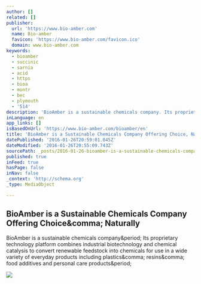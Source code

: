 ```yaml
---
author: []
related: []
publisher:
  url: 'https://www.bio-amber.com'
  name: Bio-amber
  favicon: 'https://www.bio-amber.com/favicon.ico'
  domain: www.bio-amber.com
keywords:
  - bioamber
  - succinic
  - sarnia
  - acid
  - https
  - bioa
  - montr
  - bec
  - plymouth
  - '514'
description: 'BioAmber is a sustainable chemicals company. Its proprietary technology platform combines industrial biotechnology and chemical catalysis to convert renewable feedstock into chemicals for use in a wide variety of everyday products including plastics, resins, food additives and personal care products.'
inLanguage: en
app_links: []
isBasedOnUrl: 'https://www.bio-amber.com/bioamber/en'
title: 'BioAmber is a Sustainable Chemicals Company Offering Choice, Naturally'
datePublished: '2016-01-26T20:59:01.045Z'
dateModified: '2016-01-26T20:55:09.743Z'
sourcePath: _posts/2016-01-26-bioamber-is-a-sustainable-chemicals-company-offering-choice.md
published: true
inFeed: true
hasPage: false
inNav: false
_context: 'http://schema.org'
_type: MediaObject

---
```

<article style=""><h1>BioAmber is a Sustainable Chemicals Company Offering Choice&amp;comma; Naturally</h1><p>BioAmber is a sustainable chemicals company&amp;period; Its proprietary technology platform combines industrial biotechnology and chemical catalysis to convert renewable feedstock into chemicals for use in a wide variety of everyday products including plastics&amp;comma; resins&amp;comma; food additives and personal care products&amp;period;</p><img src="https://www.bio-amber.com/_media/en/banner_investor_relations_off.png" /></article>